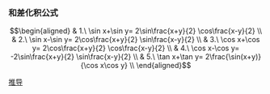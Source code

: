 ### 和差化积公式
$$\begin{aligned}
& 1.\ \sin x+\sin y= 2\sin\frac{x+y}{2} \cos\frac{x-y}{2} \\
& 2.\ \sin x-\sin y= 2\cos\frac{x+y}{2} \sin\frac{x-y}{2} \\
& 3.\ \cos x+\cos y= 2\cos\frac{x+y}{2} \cos\frac{x-y}{2} \\
& 4.\ \cos x-\cos y= -2\sin\frac{x+y}{2} \sin\frac{x-y}{2} \\
& 5.\ \tan x+\tan y= 2\frac{\sin(x+y)}{\cos x\cos y}  \\
\end{aligned}$$

[推导](http://zhengyhn.github.io/post/math/trigonometric_function_sum_difference_to_product/#%E5%92%8C%E5%B7%AE%E5%8C%96%E7%A7%AF%E6%8E%A8%E5%AF%BC%E8%BF%87%E7%A8%8B)